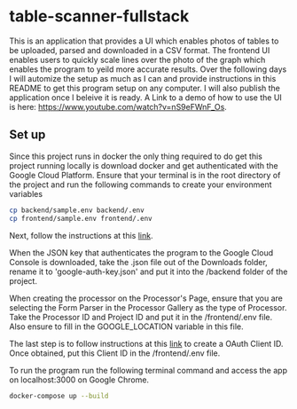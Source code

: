 # table-scanner-fullstack
This is an application that provides a UI which enables photos of tables to be uploaded, parsed and downloaded in a CSV format. The frontend UI enables users to quickly scale lines over the photo of the graph which enables the program to yeild more accurate results.
Over the following days I will automize the setup as much as I can and provide instructions in this README to get this program setup on any computer. I will also publish the application once I beleive it is ready.
A Link to a demo of how to use the UI is here: https://www.youtube.com/watch?v=nS9eFWnF_Os.

## Set up
Since this project runs in docker the only thing required to do get this project running locally is download docker and get authenticated with the Google Cloud Platform.
Ensure that your terminal is in the root directory of the project and run the following commands to create your environment variables
```bash
cp backend/sample.env backend/.env
cp frontend/sample.env frontend/.env
```

Next, follow the instructions at this [link](https://cloud.google.com/document-ai/docs/process-documents-client-libraries#client-libraries-install-nodejs).

When the JSON key that authenticates the program to the Google Cloud Console is downloaded,  take the .json file out of the Downloads folder, rename it to 'google-auth-key.json' and put it into the /backend folder of the project.

When creating the processor on the Processor's Page, ensure that you are selecting the Form Parser in the Processor Gallery as the type of Processor.
Take the Processor ID and Project ID and put it in the /frontend/.env file. Also ensure to fill in the GOOGLE_LOCATION variable in this file.

The last step is to follow instructions at this [link](https://support.google.com/cloud/answer/6158849?hl=en) to create a OAuth Client ID. Once obtained, put this Client ID in the /frontend/.env file.


To run the program run the following terminal command and access the app on localhost:3000 on Google Chrome.
```bash
docker-compose up --build
```

